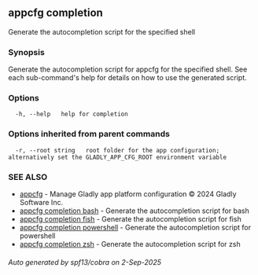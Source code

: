 ## appcfg completion

Generate the autocompletion script for the specified shell

### Synopsis

Generate the autocompletion script for appcfg for the specified shell.
See each sub-command's help for details on how to use the generated script.


### Options

```
  -h, --help   help for completion
```

### Options inherited from parent commands

```
  -r, --root string   root folder for the app configuration; alternatively set the GLADLY_APP_CFG_ROOT environment variable
```

### SEE ALSO

* [appcfg](appcfg.md)	 - Manage Gladly app platform configuration © 2024 Gladly Software Inc.
* [appcfg completion bash](appcfg_completion_bash.md)	 - Generate the autocompletion script for bash
* [appcfg completion fish](appcfg_completion_fish.md)	 - Generate the autocompletion script for fish
* [appcfg completion powershell](appcfg_completion_powershell.md)	 - Generate the autocompletion script for powershell
* [appcfg completion zsh](appcfg_completion_zsh.md)	 - Generate the autocompletion script for zsh

###### Auto generated by spf13/cobra on 2-Sep-2025
